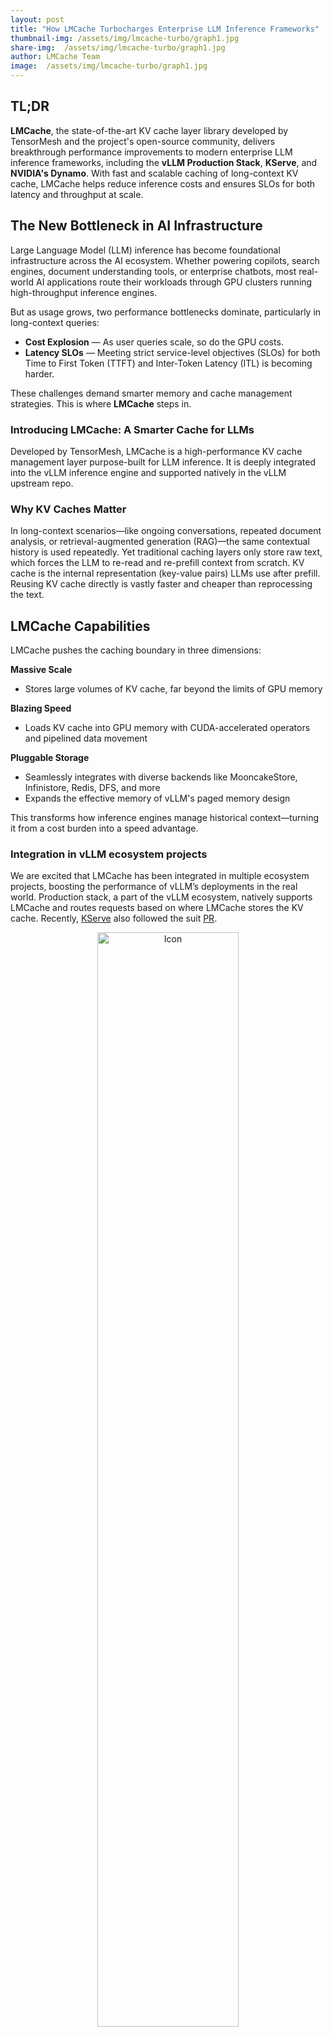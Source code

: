 ```yaml
---
layout: post
title: "How LMCache Turbocharges Enterprise LLM Inference Frameworks"
thumbnail-img: /assets/img/lmcache-turbo/graph1.jpg
share-img:  /assets/img/lmcache-turbo/graph1.jpg
author: LMCache Team
image:  /assets/img/lmcache-turbo/graph1.jpg
---
```


## TL;DR

**LMCache**, the state-of-the-art KV cache layer library developed by TensorMesh and the project's open-source community, delivers breakthrough performance improvements to modern enterprise LLM inference frameworks, including the **vLLM Production Stack**, **KServe**, and **NVIDIA's Dynamo**. With fast and scalable caching of long-context KV cache, LMCache helps reduce inference costs and ensures SLOs for both latency and throughput at scale.

## The New Bottleneck in AI Infrastructure

Large Language Model (LLM) inference has become foundational infrastructure across the AI ecosystem. Whether powering copilots, search engines, document understanding tools, or enterprise chatbots, most real-world AI applications route their workloads through GPU clusters running high-throughput inference engines.

But as usage grows, two performance bottlenecks dominate, particularly in long-context queries:

- **Cost Explosion** — As user queries scale, so do the GPU costs.
- **Latency SLOs** — Meeting strict service-level objectives (SLOs) for both Time to First Token (TTFT) and Inter-Token Latency (ITL) is becoming harder.


These challenges demand smarter memory and cache management strategies. This is where **LMCache** steps in.

### Introducing LMCache: A Smarter Cache for LLMs

Developed by TensorMesh, LMCache is a high-performance KV cache management layer purpose-built for LLM inference. It is deeply integrated into the vLLM inference engine and supported natively in the vLLM upstream repo.

### Why KV Caches Matter

In long-context scenarios—like ongoing conversations, repeated document analysis, or retrieval-augmented generation (RAG)—the same contextual history is used repeatedly. Yet traditional caching layers only store raw text, which forces the LLM to re-read and re-prefill context from scratch.
KV cache is the internal representation (key-value pairs) LLMs use after prefill. Reusing KV cache directly is vastly faster and cheaper than reprocessing the text.

## LMCache Capabilities

LMCache pushes the caching boundary in three dimensions:

**Massive Scale**
- Stores large volumes of KV cache, far beyond the limits of GPU memory
  
**Blazing Speed**
- Loads KV cache into GPU memory with CUDA-accelerated operators and pipelined data movement

**Pluggable Storage**
- Seamlessly integrates with diverse backends like MooncakeStore, Infinistore, Redis, DFS, and more
- Expands the effective memory of vLLM's paged memory design


This transforms how inference engines manage historical context—turning it from a cost burden into a speed advantage.

### Integration in vLLM ecosystem projects

We are excited that LMCache has been integrated in multiple ecosystem projects, boosting the performance of vLLM’s deployments in the real world. Production stack, a part of the vLLM ecosystem, natively supports LMCache and routes requests based on where LMCache stores the KV cache. Recently, [KServe](https://github.com/kserve/kserve) also followed the suit [PR](https://github.com/kserve/kserve/pull/4320). 

<div align="center">
<img src="/assets/img/lmcache-turbo/graph1.jpg" alt="Icon" style="width: 67%; vertical-align:middle;">
<p><em>LMCache architecture graph</em></p>
</div>

We are also excited to partner with more ecosystem projects. Please contact us for collaborations! 

## Performance Benchmarking
LMCache is not just theory—it delivers tangible performance gains across real workloads.
*Feel free to reach out to us if versions of these inference frameworks are available. We will be happy to rerun and update the evaluation results.*

### 📌 Real Usage (ShareGPT Trace)
On real-world traces from ShareGPT conversations, LMCache enables high KV reuse across multiple users and sessions, slashing both cost and latency.

Workload description: We randomly selected 200 users from the ShareGPT trace who have more than five rounds of conversation. The first two rounds are treated as context history, and from the third round onward, users send requests in a round‑robin sequence. 

Workload generator script is [here](https://github.com/LMCache/LMBenchmark/tree/main/sharegpt).

Model and hardware setup:
- Model: meta-llama/Llama-3.1-70B-Instruct
- Hardware: 2x A100 (80G)

vLLM & versions and launch scripts
- vLLM Production Stack v0 (0.7.3): [script w/o LMCache](https://github.com/LMCache/LMBenchmark/blob/main/configs/April2025/70B/vllm.yaml), [script w/ LMCache](https://github.com/LMCache/LMBenchmark/blob/main/configs/April2025/70B/lmcache.yaml)
- vLLM Production Stack v1 (0.8.4): [script w/o LMCache](https://github.com/LMCache/LMBenchmark/blob/main/configs/April2025/70B/start_vllm_v1.sh), [script w/ LMCache](https://github.com/LMCache/LMBenchmark/blob/main/configs/April2025/70B/lmcache.yaml)
- Dynamo: [script w/o LMCache](https://github.com/LMCache/LMBenchmark/blob/main/configs/April2025/70B/agg_router_70B_0.8.4.yaml) (We simulated the performance of Dynamo with LMCache by assuming LMCache has the same improvement as in vLLM v0 production stack, because Dynamo uses the same vLLM version).

<div align="center">
<img src="/assets/img/lmcache-turbo/graph2.jpg" alt="Icon" style="width: 87%; vertical-align:middle;">
<p><em>LMCache’s reduction in time to first token (TTFT)</em></p>
</div>


<div align="center">
<img src="/assets/img/lmcache-turbo/graph3.jpg" alt="Icon" style="width: 87%; vertical-align:middle;">
<p><em>LMCache’s reduction in inter-token latency (ITL)</em></p>
</div>


### 💬 Chat (Long Input → Short Output)
In chatbot-style workloads with long conversational histories and short generation outputs, LMCache minimizes redundant prefill time, yielding low TTFT even under high concurrency.

Workload description: Inspired by our production deployments, we create workloads that emulate a typical chat-bot document analysis workload. By default, each LLM query input has 20K tokens and a unique question, and the LLM output is an answer of 100 tokens. The context of each query is randomly selected from 15 documents, and to prevent the same document being queried too many times, each document is used as the context in only about 20 LLM inputs.

Workload generator script is [here](https://github.com/LMCache/LMBenchmark/blob/main/synthetic-multi-round-qa/long_input_short_output_run.sh).

Model and hardware setup: 
- Model: meta-llama/Llama-3.1-8B-Instruct
- Hardware: 1x A100 (40G)

vLLM & versions and launch scripts
vLLM Production Stack v0 (0.7.3): [script w/o LMCache](https://github.com/LMCache/LMBenchmark/blob/main/configs/April2025/8B/vllm.yaml), [script w/ LMCache](https://github.com/LMCache/LMBenchmark/blob/main/configs/April2025/8B/lmcache.yaml)
vLLM Production Stack v1 (0.8.4): [script w/o LMCache](https://github.com/LMCache/LMBenchmark/blob/main/configs/April2025/8B/start_vllm_v1.sh), [script w/ LMCache](https://github.com/LMCache/LMBenchmark/blob/main/configs/April2025/8B/start_lmcache_v1.sh)
Dynamo: [script w/o LMCache](https://github.com/LMCache/LMBenchmark/blob/main/configs/April2025/8B/agg_router_8B_0.8.4.yaml) (We simulated the performance of Dynamo with LMCache by assuming LMCache has the same improvement as in vLLM v0 production stack, because Dynamo uses the same vLLM version).

<div align="center">
<img src="/assets/img/lmcache-turbo/graph4.jpg" alt="Icon" style="width: 87%; vertical-align:middle;">
<p><em>LMCache’s reduction in time to first token (TTFT)</em></p>
</div>

<div align="center">
<img src="/assets/img/lmcache-turbo/graph5.jpg" alt="Icon" style="width: 87%; vertical-align:middle;">
<p><em>LMCache’s reduction in inter-token latency (ITL)</em></p>
</div>

### 📄 Document Analysis (Short Input → Short Output)
For tasks like document Q&A or classification, where input contexts are short but frequently repeated, LMCache avoids reprocessing and boosts throughput significantly.

Workload description: Inspired by our production deployments, we create workloads that emulate a typical chat-bot document analysis workload. By default, each LLM query input has around 400 tokens and a unique question, and the LLM output is an answer of 20 tokens. The context of each query is randomly selected from 320 documents, and to prevent the same document being queried too many times, each document is used as the context in only about 20 LLM inputs.

Workload generator script is [here](https://github.com/LMCache/LMBenchmark/blob/main/synthetic-multi-round-qa/short_input_short_output.sh).

Model and hardware setup: 
- Model: meta-llama/Llama-3.1-70B-Instruct
- Hardware: 2x A100 (80G)

vLLM & versions and launch scripts are same as ShareGPT experiment


<div align="center">
<img src="/assets/img/lmcache-turbo/graph6.jpg" alt="Icon" style="width: 87%; vertical-align:middle;">
<p><em>LMCache’s reduction in time to first token (TTFT)</em></p>
</div>

<div align="center">
<img src="/assets/img/lmcache-turbo/graph7.jpg" alt="Icon" style="width: 87%; vertical-align:middle;">
<p><em>LMCache’s reduction in inter-token latency (ITL)</em></p>
</div>


## More Performance Wins
LMCache is also a leader in next-gen LLM system design, thanks to:

### 🚀 State-of-the-Art Prefill-Decoding Disaggregation

As detailed [here](https://blog.lmcache.ai/2025-04-29-pdbench/), LMCache supports **disaggregated prefill (DP)**, separating the KV generation and decoding stages of inference. This minimizes cross-interference and supports consistent decoding latency even under high load, achieving:
- Up to **2.3× throughput** improvement
- Smooth ITL under mixed job types
- Compatibility with DP-aware schedulers in vLLM and Dynamo


### 📚 High-Speed RAG Support
As shown in this [blog](https://blog.lmcache.ai/2025-03-31-eurosys/), LMCache accelerates RAG pipelines by caching post-retrieval context embeddings in KV form, enabling:
- Up to *4.5× higher throughput* on RAG workloads
- Faster recall from remote memory layers
- Low-latency generation even with dynamic retrieval


## Join the LMCache Ecosystem
LMCache is rapidly expanding its integration footprint. In addition to vLLM production stack and KServe, it’s in the process of being integrated in NVIDIA’s **Dynamo**, a modular framework for distributed LLM inference. Together, they demonstrate the power of composable open-source stacks for enterprise AI deployment. 

We’re actively seeking partnerships with LLM inference frameworks and cloud providers interested in:

- KV cache optimization
- Disaggregated inference pipelines
- High-efficiency on-prem or VPC-based deployments


Let's make AI infrastructure faster, cheaper, and smarter—together.

Try LMCache: https://github.com/LMCache/LMCache
Follow us on [Linkedin](https://www.linkedin.com/company/lmcache-lab/?viewAsMember=true), [Twitter](https://x.com/lmcache)

